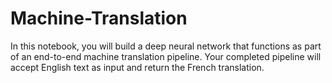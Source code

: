 # Machine-Translation
In this notebook, you will build a deep neural network that functions as part of an end-to-end machine translation pipeline. Your completed pipeline will accept English text as input and return the French translation.
